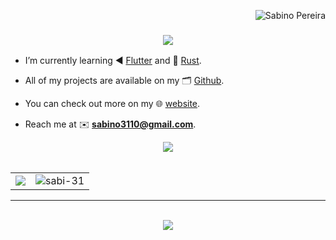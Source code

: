 <p align="right"> <img src="https://komarev.com/ghpvc/?username=sabi-31&label=Profile%20views&color=0e75b6&size=24&style=flat" alt="Sabino Pereira" /> </p>

<h3 align="center">
  <img src="https://readme-typing-svg.herokuapp.com?font=JetBrains+Mono&weight=500&size=30&duration=3000&pause=1000&color=2AF79F&background=FF121200&center=true&vCenter=true&random=true&width=435&lines=Hey!+I'm+Sabino+Pereira." />
</h3>

- I’m currently learning ◀️ [Flutter](https://flutter.dev/) and 🦀 [Rust](https://www.rust-lang.org/).

- All of my projects are available on my 🗂️ [Github](https://github.com/sabi-31?tab=repositories).

- You can check out more on my 🌐 [website](https://sabino.social).

- Reach me at ✉️ **<a href=mailTo:sabino3110@gmail.com> sabino3110@gmail.com</a>**.


<div align="center" > 

<img src="https://github-readme-stats.vercel.app/api/top-langs/?username=sabi-31&theme=dracula&hide=batchfile">

<br> 
<br>
<table>
<tr> <td> <img src="https://github-readme-stats.vercel.app/api?username=sabi-31&show_icons=true&hide_border=true&theme=dracula"> </td> <td> <img src="https://github-readme-streak-stats.herokuapp.com/?user=sabi-31&theme=dracula&" alt="sabi-31"> </td>  </tr>
</table>
<hr>
<br>
<img src="https://github-profile-trophy.vercel.app/?username=sabi-31&theme=dracula&count_private=true">
<br>
</div>

